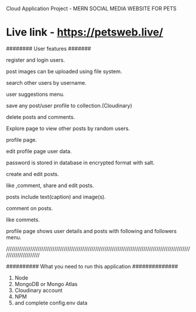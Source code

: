 Cloud Application Project  -  MERN SOCIAL MEDIA WEBSITE FOR PETS

# Live link -  https://petsweb.live/ 

######## User features #######

register and login users.

post images can be uploaded using  file system.

search other users by username.

user suggestions menu.

save any post/user profile  to collection.(Cloudinary)

delete posts and comments.

Explore page to view other posts by random users.

profile page.

edit profile page user data.

password is stored in database in encrypted format with salt.

create and edit posts.

like ,comment, share and edit posts.

posts include text(caption) and image(s).

comment on posts.

like commets.

profile page shows user details and posts with following and followers menu.

/////////////////////////////////////////////////////////////////////////////////////////////////////////////////////

########## What you need to run this application ##############

1. Node
2. MongoDB or Mongo Atlas
3. Cloudinary account
4. NPM
5. and complete config.env data
